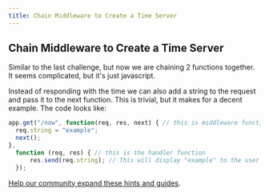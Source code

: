 ```yaml
---
title: Chain Middleware to Create a Time Server
---
```

## Chain Middleware to Create a Time Server

<!-- The article goes here, in GitHub-flavored Markdown. Feel free to add YouTube videos, images, and CodePen/JSBin embeds  -->

Similar to the last challenge, but now we are chaining 2 functions together. It seems complicated, but it's just javascript.

Instead of responding with the time we can also add a string to the request and pass it to the next function. This is trivial, but it makes for a decent example. The code looks like:

```javascript
app.get("/now", function(req, res, next) { // this is middleware function
  req.string = "example";
  next();
},
  function (req, res) { // this is the handler function
      res.send(req.string); // This will display "example" to the user
  });
```



<a href='https://github.com/freecodecamp/guides/tree/master/src/pages/certifications/apis-and-microservices/basic-node-and-express/chain-middleware-to-create-a-time-server/index.md' target='_blank' rel='nofollow'>Help our community expand these hints and guides</a>.
